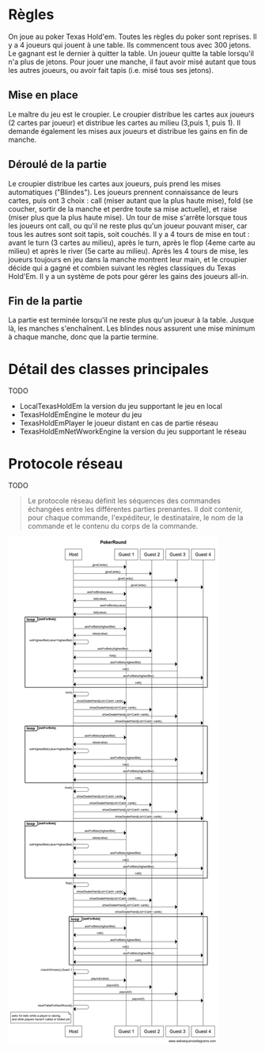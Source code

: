 # Règles

On joue au poker Texas Hold'em. Toutes les règles du poker sont reprises. Il y a 4 joueurs qui jouent à une table. Ils commencent tous avec 300 jetons. Le gagnant est
le dernier à quitter la table. Un joueur quitte la table lorsqu'il n'a plus de jetons. Pour jouer une manche, il faut avoir misé autant que tous les autres joueurs, ou avoir fait tapis (i.e. misé tous ses jetons).
## Mise en place

Le maître du jeu est le croupier. Le croupier distribue les cartes aux joueurs (2 cartes par joueur) et distribue les cartes au milieu (3,puis 1, puis 1). Il demande également les mises aux joueurs et distribue les gains en fin de manche.

## Déroulé de la partie

Le croupier distribue les cartes aux joueurs, puis prend les mises automatiques ("Blindes"). Les joueurs prennent connaissance de leurs cartes, puis ont 3 choix : call (miser autant que la plus haute mise), fold (se coucher, sortir de la manche et perdre toute sa mise actuelle), et raise (miser plus que la plus haute mise). Un tour de mise s'arrête lorsque tous les joueurs ont call, ou qu'il ne reste plus qu'un joueur pouvant miser, car tous les autres sont soit tapis, soit couchés. Il y a 4 tours de mise en tout : avant le turn (3 cartes au milieu), après le turn, après le flop (4eme carte au milieu) et après le river (5e carte au milieu). Après les 4 tours de mise, les joueurs toujours en jeu dans la manche montrent leur main, et le croupier décide qui a gagné et combien suivant les règles classiques du Texas Hold'Em. Il y a un système de pots pour gérer les gains des joueurs all-in.


## Fin de la partie

La partie est terminée lorsqu'il ne reste plus qu'un joueur à la table. Jusque là, les manches s'enchaînent. Les blindes nous assurent une mise minimum à chaque manche, donc que la partie termine.

# Détail des classes principales
TODO

   * LocalTexasHoldEm la version du jeu supportant le jeu en local
   * TexasHoldEmEngine le moteur du jeu
   * TexasHoldEmPlayer le joueur distant en cas de partie réseau
   * TexasHoldEmNetWworkEngine la version du jeu supportant le réseau

# Protocole réseau

TODO

> Le protocole réseau définit les séquences des commandes échangées entre les différentes parties prenantes. Il doit contenir, pour chaque commande, l'expéditeur, le destinataire, le nom de la commande et le contenu du corps de la commande.

![protocole Poker](/protocole.png)


